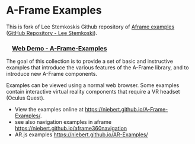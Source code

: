 # A-Frame Examples

This is fork of Lee Stemkoskis Github repository of [Aframe examples](https://stemkoski.github.io/A-Frame-Examples/) ([GitHub Repository - Lee Stemkoski](https://www.github.vom/stemkoski/A-Frame-Examples/)).

<quote>
  <h3>&nbsp; &nbsp; <a href="https://niebert.github.io/A-Frame-Examples" target="_blank">Web Demo - A-Frame-Examples</a></h3>
</quote>
The goal of this collection is to provide a set of basic and instructive examples that introduce the various features of the A-Frame library, and to introduce new A-Frame components.

Examples can be viewed using a normal web browser. Some examples contain interactive virtual reality components that require a VR headset (Oculus Quest). 

* View the examples online at https://niebert.github.io/A-Frame-Examples/.
* see also navigation examples in aframe https://niebert.github.io/aframe360navigation
* AR.js examples https://niebert.github.io/AR-Examples/
